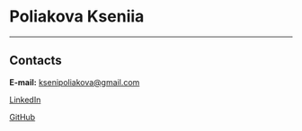 # Poliakova Kseniia #

*********
## Contacts ##
**E-mail:** ksenipoliakova@gmail.com

[LinkedIn](https://www.linkedin.com/in/kseniiapoliakova/)

[GitHub](https://github.com/Kseniwest)


